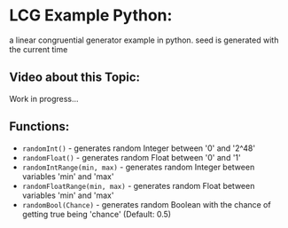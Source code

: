 # LCG Example Python:

a linear congruential generator example in python. seed is generated with the current time

## Video about this Topic:

Work in progress...

## Functions:

- `randomInt()` - generates random Integer between '0' and '2^48'
- `randomFloat()` - generates random Float between '0' and '1'
- `randomIntRange(min, max)` - generates random Integer between variables 'min' and 'max'
- `randomFloatRange(min, max)` - generates random Float between variables 'min' and 'max'
- `randomBool(Chance)` - generates random Boolean with the chance of getting true being 'chance' (Default: 0.5)
